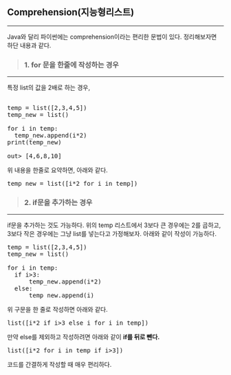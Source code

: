 ## Comprehension(지능형리스트)
----
Java와 달리 파이썬에는 comprehension이라는 편리한 문법이 있다. 정리해보자면 하단 내용과 같다.
>### 1. for 문을 한줄에 작성하는 경우
----
특정 list의 값을 2배로 하는 경우, 
<pre> 
temp = list([2,3,4,5])
temp_new = list()

for i in temp:
  temp_new.append(i*2)
print(temp_new)

out> [4,6,8,10]
</pre>

위 내용을 한줄로 요약하면, 아래와 같다.
<pre>
temp_new = list([i*2 for i in temp])
</pre>

>### 2. if문을 추가하는 경우
----
if문을 추가하는 것도 가능하다. 위의 temp 리스트에서 3보다 큰 경우에는 2를 곱하고, 3보다 작은 경우에는 그냥 list를 넣는다고 가정해보자. 
아래와 같이 작성이 가능하다.
<pre>
temp = list([2,3,4,5])
temp_new = list()

for i in temp:
  if i>3:
      temp_new.append(i*2)
  else:
      temp_new.append(i)
</pre>

위 구문을 한 줄로 작성하면 아래와 같다.
<pre>
list([i*2 if i>3 else i for i in temp])
</pre>

만약 else를 제외하고 작성하려면 아래와 같이 **if를 뒤로 뺀다.**
<pre>
list([i*2 for i in temp if i>3])
</pre>

코드를 간결하게 작성할 때 매우 편리하다.
